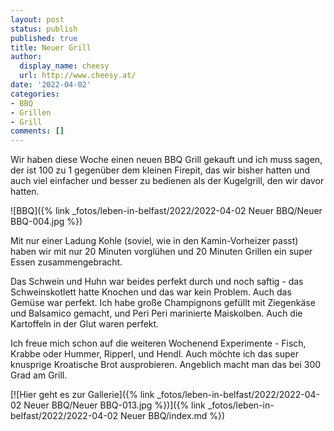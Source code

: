 ```yaml
---
layout: post
status: publish
published: true
title: Neuer Grill
author:
  display_name: cheesy
  url: http://www.cheesy.at/
date: '2022-04-02'
categories:
- BBQ
- Grillen
- Grill
comments: []
---
```

Wir haben diese Woche einen neuen BBQ Grill gekauft und ich muss sagen, der ist 100 zu 1 gegenüber dem kleinen Firepit, das wir bisher hatten und auch viel einfacher und besser zu bedienen als der Kugelgrill, den wir davor hatten.

![BBQ]({% link _fotos/leben-in-belfast/2022/2022-04-02 Neuer BBQ/Neuer BBQ-004.jpg %})

Mit nur einer Ladung Kohle (soviel, wie in den Kamin-Vorheizer passt) haben wir mit nur 20 Minuten vorglühen und 20 Minuten Grillen ein super Essen zusammengebracht.

Das Schwein und Huhn war beides perfekt durch und noch saftig - das Schweinskotlett hatte Knochen und das war kein Problem. Auch das Gemüse war perfekt. Ich habe große Champignons gefüllt mit Ziegenkäse und Balsamico gemacht, und Peri Peri marinierte Maiskolben. Auch die Kartoffeln in der Glut waren perfekt.

Ich freue mich schon auf die weiteren Wochenend Experimente - Fisch, Krabbe oder Hummer, Ripperl, und Hendl. Auch möchte ich das super knusprige Kroatische Brot ausprobieren. Angeblich macht man das bei 300 Grad am Grill.


[![Hier geht es zur Gallerie]({% link _fotos/leben-in-belfast/2022/2022-04-02 Neuer BBQ/Neuer BBQ-013.jpg %})]({% link _fotos/leben-in-belfast/2022/2022-04-02 Neuer BBQ/index.md %})